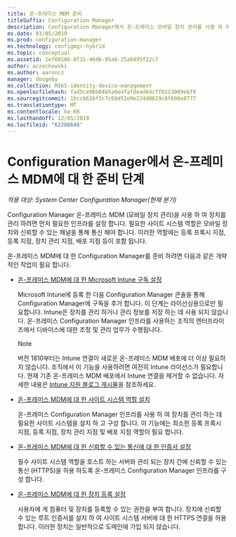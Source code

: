 ```yaml
---
title: 온-프레미스 MDM 준비
titleSuffix: Configuration Manager
description: Configuration Manager에서 온-프레미스 모바일 장치 관리를 사용 하 여 장치 관리 준비
ms.date: 03/05/2019
ms.prod: configuration-manager
ms.technology: configmgr-hybrid
ms.topic: conceptual
ms.assetid: 1ef60106-8f31-46d6-95a6-25a6495f22c7
author: aczechowski
ms.author: aaroncz
manager: dougeby
ms.collection: M365-identity-device-management
ms.openlocfilehash: fad5ce96b84b5a6edfafdead64cff0223009ebf8
ms.sourcegitcommit: 1bccb61bf3c7c69d51e0e224d0619c8f608e8777
ms.translationtype: MT
ms.contentlocale: ko-KR
ms.lasthandoff: 12/05/2019
ms.locfileid: "62288646"
---
```

# <a name="preparation-steps-for-on-premises-mdm-in-configuration-manager"></a>Configuration Manager에서 온-프레미스 MDM에 대 한 준비 단계

*적용 대상: System Center Configuration Manager(현재 분기)*

Configuration Manager 온-프레미스 MDM (모바일 장치 관리)을 사용 하 여 장치를 관리 하려면 먼저 필요한 인프라를 설정 합니다. 필요한 사이트 시스템 역할은 모바일 장치와 신뢰할 수 있는 채널을 통해 통신 해야 합니다. 이러한 역할에는 등록 프록시 지점, 등록 지점, 장치 관리 지점, 배포 지점 등이 포함 됩니다.

온-프레미스 MDM에 대 한 Configuration Manager를 준비 하려면 다음과 같은 개략적인 작업이 필요 합니다.  

- [온-프레미스 MDM에 대 한 Microsoft Intune 구독 설정](/sccm/mdm/get-started/set-up-intune-subscription-on-premises-mdm)  

    Microsoft Intune에 등록 한 다음 Configuration Manager 콘솔을 통해 Configuration Manager에 구독을 추가 합니다. 이 단계는 라이선싱용으로만 필요합니다. Intune은 장치를 관리 하거나 관리 정보를 저장 하는 데 사용 되지 않습니다. 온-프레미스 Configuration Manager 인프라를 사용하는 조직의 엔터프라이즈에서 디바이스에 대한 조정 및 관리 업무가 수행됩니다.  

    > [!Note]  
    > 버전 1810부터는 Intune 연결이 새로운 온-프레미스 MDM 배포에 더 이상 필요하지 않습니다.<!--3607730, fka 1359124--> 조직에서 이 기능을 사용하려면 여전히 Intune 라이선스가 필요합니다. 현재 기존 온-프레미스 MDM 배포에서 Intune 연결을 제거할 수 없습니다. 자세한 내용은 [Intune 지원 블로그 게시물](https://techcommunity.microsoft.com/t5/Intune-Customer-Success/Move-from-Hybrid-Mobile-Device-Management-to-Intune-on-Azure/ba-p/280150)을 참조하세요.  

- [온-프레미스 MDM에 대 한 사이트 시스템 역할 설치](/sccm/mdm/get-started/install-site-system-roles-for-on-premises-mdm)  

    온-프레미스 Configuration Manager 인프라를 사용 하 여 장치를 관리 하는 데 필요한 사이트 시스템을 설치 하 고 구성 합니다. 이 기능에는 최소한 등록 프록시 지점, 등록 지점, 장치 관리 지점 및 배포 지점 역할이 필요 합니다.  

- [온-프레미스 MDM에 대 한 신뢰할 수 있는 통신에 대 한 인증서 설정](/sccm/mdm/get-started/set-up-certificates-on-premises-mdm)  

    필수 사이트 시스템 역할을 호스트 하는 서버와 관리 되는 장치 간에 신뢰할 수 있는 통신 (HTTPS)을 허용 하도록 온-프레미스 Configuration Manager 인프라를 구성 합니다.  

- [온-프레미스 MDM에 대 한 장치 등록 설정](/sccm/mdm/get-started/set-up-device-enrollment-on-premises-mdm)  

    사용자에 게 컴퓨터 및 장치를 등록할 수 있는 권한을 부여 합니다. 장치에 신뢰할 수 있는 루트 인증서를 설치 하 여 사이트 시스템 서버에 대 한 HTTPS 연결을 허용 합니다. 이러한 장치는 일반적으로 도메인에 가입 되지 않습니다.  

